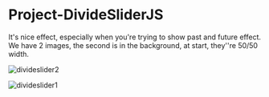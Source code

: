 # Project-DivideSliderJS

It's nice effect, especially when you're trying to show past and future effect. We have 2 images, the second is in the background, at start, they''re 50/50 width.


![divideslider2](https://user-images.githubusercontent.com/51762310/134940504-334406b7-69d2-4dea-82ef-281bfd5e0e94.png)

![divideslider1](https://user-images.githubusercontent.com/51762310/134940517-90fa955d-de61-410c-8d37-5c292f3094b8.png)
